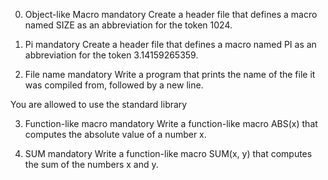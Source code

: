 0. Object-like Macro
mandatory
Create a header file that defines a macro named SIZE as an abbreviation for the
token 1024.

1. Pi
mandatory
Create a header file that defines a macro named PI as an abbreviation for the
token 3.14159265359.

2. File name
mandatory
Write a program that prints the name of the file it was compiled from, followed
by a new line.

You are allowed to use the standard library

3. Function-like macro
mandatory
Write a function-like macro ABS(x) that computes the absolute value of a number
x.

4. SUM
mandatory
Write a function-like macro SUM(x, y) that computes the sum of the numbers x and
y.